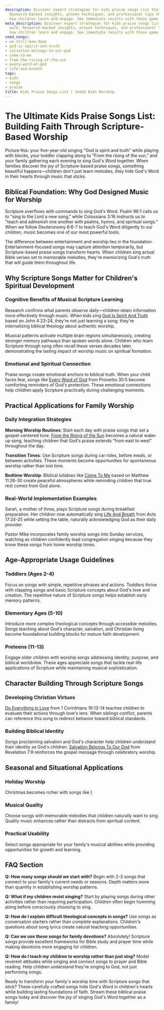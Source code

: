 ```yaml
---
description: Discover expert strategies for kids praise songs list that actually work.
  Research-backed insights, proven techniques, and professional tips that transform
  how children learn and engage. See immediate results with these game-changing methods!
meta_description: Discover expert strategies for kids praise songs list that actually
  work. Research-backed insights, proven techniques, and professional tips that transform
  how children learn and engage. See immediate results with these game-changing methods!
seed_songs:
- we-still-bow-down
- god-is-spirit-and-truth
- salvation-belongs-to-our-god
- come-to-me
- from-the-rising-of-the-sun
- every-word-of-god
- life-and-breath
tags:
- kids
- songs
- praise
title: Kids Praise Songs List | Seeds Kids Worship
---
```

# The Ultimate Kids Praise Songs List: Building Faith Through Scripture-Based Worship

Picture this: your five-year-old singing "God is spirit and truth" while playing with blocks, your toddler clapping along to "From the rising of the sun," and your family gathering each evening to sing God's Word together. When families discover the joy of Scripture-based praise songs, something beautiful happens—children don't just learn melodies, they hide God's Word in their hearts through music that sticks.

## Biblical Foundation: Why God Designed Music for Worship

Scripture overflows with commands to sing God's Word. Psalm 96:1 calls us to "sing to the Lord a new song," while Colossians 3:16 instructs us to "teach and admonish one another with psalms, hymns, and spiritual songs." When we follow Deuteronomy 6:6-7 to teach God's Word diligently to our children, music becomes one of our most powerful tools.

The difference between entertainment and worship lies in the foundation. Entertainment-focused songs may capture attention temporarily, but Scripture-based praise songs transform hearts. When children sing actual Bible verses set to memorable melodies, they're memorizing God's truth that will guide them throughout life.

## Why Scripture Songs Matter for Children's Spiritual Development

### Cognitive Benefits of Musical Scripture Learning

Research confirms what parents observe daily—children retain information more effectively through music. When kids sing [God Is Spirit And Truth](https://seedskidsworship.com/product/god-is-spirit-and-truth-john-423-24-2/) based on John 4:23-24, they're not just learning a song; they're internalizing biblical theology about authentic worship.

Musical patterns activate multiple brain regions simultaneously, creating stronger memory pathways than spoken words alone. Children who learn Scripture through song often recall these verses decades later, demonstrating the lasting impact of worship music on spiritual formation.

### Emotional and Spiritual Connection

Praise songs create emotional anchors to biblical truth. When your child faces fear, songs like [Every Word of God](https://seedskidsworship.com/product/every-word-of-god-proverbs-305-2/) from Proverbs 30:5 become comforting reminders of God's protection. These emotional connections help children apply Scripture practically during challenging moments.

## Practical Applications for Family Worship

### Daily Integration Strategies

**Morning Worship Routines**: Start each day with praise songs that set a gospel-centered tone. [From the Rising of the Sun](https://seedskidsworship.com/product/from-the-rising-of-the-sun-psalm-1133-5/) becomes a natural wake-up song, teaching children that God's praise extends "from east to west" throughout the day.

**Transition Times**: Use Scripture songs during car rides, before meals, or between activities. These moments become opportunities for spontaneous worship rather than lost time.

**Bedtime Worship**: Biblical lullabies like [Come To Me](https://seedskidsworship.com/product/when-you-lie-down-lullabies-scripture-songs/) based on Matthew 11:28-30 create peaceful atmospheres while reminding children that true rest comes from God alone.

### Real-World Implementation Examples

Sarah, a mother of three, plays Scripture songs during breakfast preparation. Her children now automatically sing [Life And Breath](https://seedskidsworship.com/product/life-and-breath-acts-1724-25/) from Acts 17:24-25 while setting the table, naturally acknowledging God as their daily provider.

Pastor Mike incorporates family worship songs into Sunday services, watching as children confidently lead congregation singing because they know these songs from home worship times.

## Age-Appropriate Usage Guidelines

### Toddlers (Ages 2-4)
Focus on songs with simple, repetitive phrases and actions. Toddlers thrive with clapping songs and basic Scripture concepts about God's love and creation. The repetitive nature of Scripture songs helps establish early memory patterns.

### Elementary Ages (5-10)
Introduce more complex theological concepts through accessible melodies. Songs teaching about God's character, salvation, and Christian living become foundational building blocks for mature faith development.

### Preteens (11-13)
Engage older children with worship songs addressing identity, purpose, and biblical worldview. These ages appreciate songs that tackle real-life applications of Scripture while maintaining musical sophistication.

## Character Building Through Scripture Songs

### Developing Christian Virtues

[Do Everything in Love](https://seedskidsworship.com/product/do-everything-in-love-1-corinthians-1613-14-2/) from 1 Corinthians 16:13-14 teaches children to evaluate their actions through love's lens. When siblings conflict, parents can reference this song to redirect behavior toward biblical standards.

### Building Biblical Identity

Songs proclaiming salvation and God's character help children understand their identity as God's children. [Salvation Belongs To Our God](https://seedskidsworship.com/product/salvation-belongs-to-our-god-revelation-79-2/) from Revelation 7:9 reinforces the gospel message through celebratory worship.

## Seasonal and Situational Applications

### Holiday Worship
Christmas becomes richer with songs like [

### Musical Quality
Choose songs with memorable melodies that children naturally want to sing. Quality music enhances rather than distracts from spiritual content.

### Practical Usability  
Select songs appropriate for your family's musical abilities while providing opportunities for growth and learning.

## FAQ Section

**Q: How many songs should we start with?**
Begin with 2-3 songs that connect to your family's current needs or seasons. Depth matters more than quantity in establishing worship patterns.

**Q: What if my children resist singing?**
Start by playing songs during other activities rather than requiring participation. Children often begin humming along before consciously choosing to sing.

**Q: How do I explain difficult theological concepts in songs?**
Use songs as conversation starters rather than complete explanations. Children's questions about song lyrics create natural teaching opportunities.

**Q: Can we use these songs for family devotions?**
Absolutely! Scripture songs provide excellent frameworks for Bible study and prayer time while making devotions more engaging for children.

**Q: How do I teach my children to worship rather than just sing?**
Model reverent attitudes while singing and connect songs to prayer and Bible reading. Help children understand they're singing to God, not just performing songs.

Ready to transform your family's worship time with Scripture songs that stick? These carefully crafted songs hide God's Word in children's hearts while building lasting foundations of faith. Stream these biblical praise songs today and discover the joy of singing God's Word together as a family!

<script type="application/ld+json">
{
  "@context": "https://schema.org",
  "@type": "Article",
  "headline": "Kids Praise Songs List",
  "author": {
    "@type": "Organization",
    "name": "Seeds Kids Worship"
  },
  "publisher": {
    "@type": "Organization",
    "name": "Seeds Kids Worship",
    "logo": {
      "@type": "ImageObject",
      "url": "https://seedskidsworship.com/logo.png"
    }
  },
  "datePublished": "2025-09-05T14:05:37.082135",
  "dateModified": "2025-09-05T14:05:37.082156",
  "description": "Discover expert strategies for kids praise songs list that actually work. Research-backed insights, proven techniques, and professional tips that transform how ",
  "mainEntityOfPage": {
    "@type": "WebPage",
    "@id": "https://seedskidsworship.com/activities/kids-praise-songs-list/"
  }
}
</script>

<script type="application/ld+json">
{
  "@context": "https://schema.org",
  "@type": "Product",
  "name": "We Still Bow Down",
  "description": "Christmas song about continuing to worship Jesus like the wise men from Matthew 2:10-12",
  "url": "https://seedskidsworship.com/product/we-still-bow-down-matthew-210-12/",
  "brand": {
    "@type": "Brand",
    "name": "Seeds Kids Worship"
  },
  "category": "Children's Christian Music",
  "album": "Joyful"
}
</script>

<script type="application/ld+json">
{
  "@context": "https://schema.org",
  "@type": "Product",
  "name": "God Is Spirit And Truth",
  "description": "Scripture song teaching that God seeks true worshipers who worship in spirit and truth.",
  "url": "https://seedskidsworship.com/product/god-is-spirit-and-truth-john-423-24-2/",
  "brand": {
    "@type": "Brand",
    "name": "Seeds Kids Worship"
  },
  "category": "Children's Christian Music",
  "album": "The Character of God"
}
</script>

<script type="application/ld+json">
{
  "@context": "https://schema.org",
  "@type": "Product",
  "name": "Salvation Belongs To Our God",
  "description": "Celebratory worship song proclaiming that salvation belongs to God from Revelation 7:9",
  "url": "https://seedskidsworship.com/product/salvation-belongs-to-our-god-revelation-79-2/",
  "brand": {
    "@type": "Brand",
    "name": "Seeds Kids Worship"
  },
  "category": "Children's Christian Music",
  "album": "Jesus"
}
</script>

<script type="application/ld+json">
{
  "@context": "https://schema.org",
  "@type": "Product",
  "name": "Come To Me",
  "description": "Biblical lullaby based on Matthew 11:28-30 offering rest and comfort through God's Word. Creates peaceful atmosphere for bedtime worship reminding families that true rest comes from God alone. Part of Scripture-based lullaby collection.",
  "url": "https://seedskidsworship.
